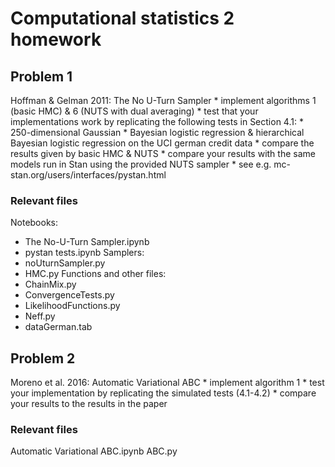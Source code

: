# Computational statistics 2 homework

## Problem 1
Hoffman & Gelman 2011: The No U-Turn Sampler
    * implement algorithms 1 (basic HMC) & 6 (NUTS with dual averaging)
    * test that your implementations work by replicating the following tests in Section 4.1:
        * 250-dimensional Gaussian
        * Bayesian logistic regression & hierarchical Bayesian logistic regression on the UCI german credit data
    * compare the results given by basic HMC & NUTS
    * compare your results with the same models run in Stan using the provided NUTS sampler
        * see e.g. mc-stan.org/users/interfaces/pystan.html
        
### Relevant files
Notebooks:
* The No-U-Turn Sampler.ipynb
* pystan tests.ipynb
Samplers:
* noUturnSampler.py
* HMC.py
Functions and other files:
* ChainMix.py
* ConvergenceTests.py
* LikelihoodFunctions.py
* Neff.py
* dataGerman.tab

## Problem 2
Moreno et al. 2016: Automatic Variational ABC
    * implement algorithm 1
    * test your implementation by replicating the simulated tests (4.1-4.2)
    * compare your results to the results in the paper
    
### Relevant files
Automatic Variational ABC.ipynb
ABC.py
